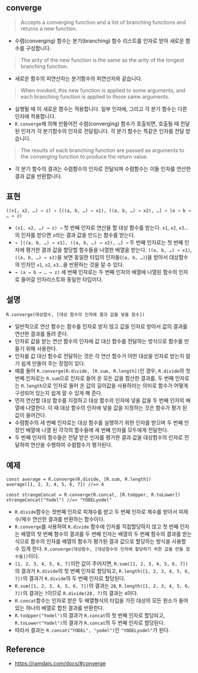 ## converge
> Accepts a converging function and a list of branching functions and returns a new function. 
- 수렴(converging) 함수는 분기(branching) 함수 리스트를 인자로 받아 새로운 함수를 구성합니다.
> The arity of the new function is the same as the arity of the longest branching function. 
- 새로운 함수의 피연산자는 분기함수의 피연산자와 같습니다.
> When invoked, this new function is applied to some arguments, and each branching function is applied to those same arguments.
- 실행될 때 이 새로운 함수는 적용합니다. 일부 인자에, 그리고 각 분기 함수는 다른 인자에 적용합니다.
- `R.converge`에 의해 만들어진 수렴(converging) 함수가 호출되면, 호출될 때 전달된 인자가 각 분기함수의 인자로 전달됩니다. 각 분기 함수는 똑같은 인자를 전달 받습니다.
> The results of each branching function are passed as arguments to the converging function to produce the return value.
- 각 분기 함수의 결과는 수렴함수의 인자로 전달되며 수렴함수는 이들 인자를 연산한 결과 값을 반환합니다.

## 표현
```
((x1, x2, …) → z) → [((a, b, …) → x1), ((a, b, …) → x2), …] → (a → b → … → z)
```
- `(x1, x2, …) → z) →` 첫 번째 인자로 연산을 할 대상 함수를 받는다.  `x1`, `x2`, `x3`... 의 인자를 받으면 `z`라는 결과 값을 만드는 함수를 받는다.
- `→ [((a, b, …) → x1), ((a, b, …) → x2), …] →` 두 번째 인자로는 첫 번째 인자에 평가한 결과 값을 할당할 함수들을 나열한 배열을 받는다. `((a, b, …) → x1)`, `((a, b, …) → x2)`을 보면 동일한 타입의 인자들(`(a, b, …)`)을 받아서 대상함수의 인자인  `x1`, `x2`, `x3`...을 반환하는 것을 알 수 있다.
- `→ (a → b → … → z)` 세 번째 인자로는 두 번째 인자의 배열에 나열된 함수의 인자로 들어갈 인자리스트와 동일한 타입이다.

## 설명
```
R.converge(대상함수, [대상 함수의 인자에 결과 값을 넣을 함수])
```
- 일반적으로 연산 함수는 함수를 인자로 받지 않고 값을 인자로 받아서 값의 결과를 연산한 결과를 돌려 준다.
- 인자로 값을 받는 연산 함수의 인자에 값 대신 함수를 전달하는 방식으로 함수를 만들기 위해 사용한다.
- 인자를 값 대신 함수로 전달하는 것은 각 연산 함수가 어떤 대상을 인자로 받는지 알기 쉽게 만들어 주는 장점이 있다.
- 예를 들어 `R.converge(R.divide, [R.sum, R.length])`인 경우, `R.divide`의 첫 번쩨 인자로는 `R.sum`으로 인자로 들어 온 모든 값을 합산한 결과를, 두 번째 인자로는 `R.length`으로 인자로 들어 온 값의 길이값을 사용하라는 의미로 함수가 어떻게 구성되어 있는지 쉽게 알 수 있게 해 준다.
- 먼저 연산할 대상 함수를 지정하고 대상 함수의 인자에 넣을 값을 두 번째 인자의 배열에 나열한다. 이 때 대상 함수의 인자에 넣을 값을 지정하는 것은 함수가 평가 된 값이 들어간다.
- 수렴함수의 세 번째 인자로는 대상 함수를 실행하기 위한 인자를 받으며 두 번째 인장인 배열에 나열 된 각각의 함수들에 세 번째 인자를 모두에게 전달한다.
- 두 번째 인자의 함수들은 전달 받은 인자를 평가한 결과 값을 대상함수의 인자로 전달하여 연산을 수행하여 수렴함수가 평가된다.

## 예제
```
const average = R.converge(R.divide, [R.sum, R.length])
average([1, 2, 3, 4, 5, 6, 7]) //=> 4

const strangeConcat = R.converge(R.concat, [R.toUpper, R.toLower])
strangeConcat("Yodel") //=> "YODELyodel"
```
- `R.divide`함수는 첫번째 인자로 피제수를 받고 두 번째 인자로 제수를 받아서 피제수/제수 연산한 결과를 반환하는 함수이다.
- `R.converge`를 사용하여 `R.divide` 함수에 인자를 직접할당하지 않고 첫 번째 인자는 배열의 첫 번째 함수의 결과를 두 번째 인자는 배열의 두 번째 함수의 결과를 받는 식으로 함수의 인자를 배열의 함수가 평가된 결과 값으로 할당하는 방식을 사용할 수 있게 한다. `R.converge(대상함수, [대상함수의 인자에 할당하기 위한 값을 만들 함수들])`이다.
- `[1, 2, 3, 4, 5, 6, 7]`이란 값이 주어지면, `R.sum([1, 2, 3, 4, 5, 6, 7])`의 결과가 `R.divide`의 첫 번째 인자로 할당되고, `R.length([1, 2, 3, 4, 5, 6, 7])`의 결과가 `R.divide`의 두 번째 인자로 할당된다.
- `R.sum([1, 2, 3, 4, 5, 6, 7])`의 결과는 `28`, `R.length([1, 2, 3, 4, 5, 6, 7])`의 결과는 `7`이므로 `R.divide(28, 7)`의 결과는 `4`이다.
- `R.concat`함수는 인자로 받은 두 배열형식의 타입을 가진 대상의 모든 원소가 들어 있는 하나의 배열로 합친 결과를 반환한다.
- `R.toUpper("Yodel")`의 결과가 `R.concat`의 첫 번째 인자로 할당되고, `R.toLower("Yodel")`의 결과가  `R.concat`의 두 번째 인자로 할당된다.
- 따라서 결과는 `R.concat("YODEL", "yodel")`인 `"YODELyodel"`가 된다.

## Reference
- https://ramdajs.com/docs/#converge
